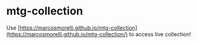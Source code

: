 # mtg-collection

Use [https://marcosmorelli.github.io/mtg-collection](https://marcosmorelli.github.io/mtg-collection/) to access live collection!